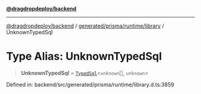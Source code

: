 [**@dragdropdeploy/backend**](../../../../../README.md)

***

[@dragdropdeploy/backend](../../../../../README.md) / [generated/prisma/runtime/library](../README.md) / UnknownTypedSql

# Type Alias: UnknownTypedSql

> **UnknownTypedSql** = [`TypedSql`](../classes/TypedSql.md)\<`unknown`[], `unknown`\>

Defined in: backend/src/generated/prisma/runtime/library.d.ts:3859
